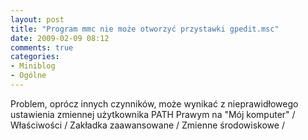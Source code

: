 ```yaml
---
layout: post
title: "Program mmc nie może otworzyć przystawki gpedit.msc"
date: 2009-02-09 08:12
comments: true
categories:
- Miniblog
- Ogólne
---
```

<p>Problem, oprócz innych czynników, może wynikać z nieprawidłowego ustawienia zmiennej użytkownika PATH Prawym na "Mój komputer" / Właściwości / Zakładka zaawansowane / Zmienne środowiskowe /</p>
		